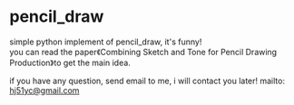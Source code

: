 # pencil_draw
simple python implement of pencil_draw, it's funny! <br>
you can read the paper《Combining Sketch and Tone for Pencil Drawing Production》to get the main idea. <br>

if you have any question, send email to me, i will contact you later!
mailto: hj51yc@gmail.com
